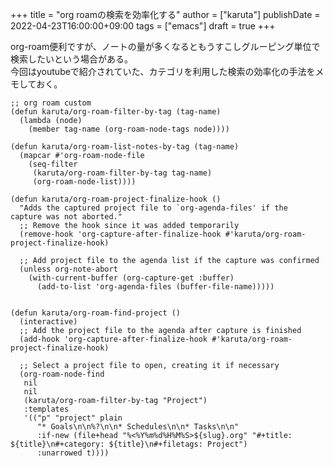 +++
title = "org roamの検索を効率化する"
author = ["karuta"]
publishDate = 2022-04-23T16:00:00+09:00
tags = ["emacs"]
draft = true
+++

org-roam便利ですが、ノートの量が多くなるともうすこしグルーピング単位で検索したいという場合がある。 <br/>
今回はyoutubeで紹介されていた、カテゴリを利用した検索の効率化の手法をメモしておく。 <br/>

<!--more-->

```elisp
;; org roam custom
(defun karuta/org-roam-filter-by-tag (tag-name)
  (lambda (node)
    (member tag-name (org-roam-node-tags node))))

(defun karuta/org-roam-list-notes-by-tag (tag-name)
  (mapcar #'org-roam-node-file
	(seq-filter
	 (karuta/org-roam-filter-by-tag tag-name)
	 (org-roam-node-list))))

(defun karuta/org-roam-project-finalize-hook ()
  "Adds the captured project file to `org-agenda-files' if the
capture was not aborted."
  ;; Remove the hook since it was added temporarily
  (remove-hook 'org-capture-after-finalize-hook #'karuta/org-roam-project-finalize-hook)

  ;; Add project file to the agenda list if the capture was confirmed
  (unless org-note-abort
    (with-current-buffer (org-capture-get :buffer)
      (add-to-list 'org-agenda-files (buffer-file-name)))))


(defun karuta/org-roam-find-project ()
  (interactive)
  ;; Add the project file to the agenda after capture is finished
  (add-hook 'org-capture-after-finalize-hook #'karuta/org-roam-project-finalize-hook)

  ;; Select a project file to open, creating it if necessary
  (org-roam-node-find
   nil
   nil
   (karuta/org-roam-filter-by-tag "Project")
   :templates
   '(("p" "project" plain
      "* Goals\n\n%?\n\n* Schedules\n\n* Tasks\n\n"
      :if-new (file+head "%<%Y%m%d%H%M%S>${slug}.org" "#+title: ${title}\n#+category: ${title}\n#+filetags: Project")
      :unarrowed t)))) 
```